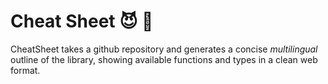 # Cheat Sheet 😈 📝
CheatSheet takes a github repository and generates a concise 
*multilingual* outline of the library, 
showing available functions and types in a clean web format.

